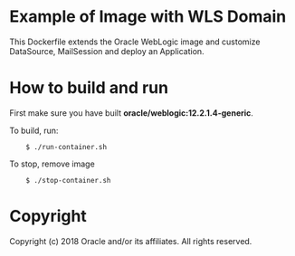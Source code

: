 Example of Image with WLS Domain
================================
This Dockerfile extends the Oracle WebLogic image and customize DataSource, MailSession and deploy an Application.

# How to build and run
First make sure you have built **oracle/weblogic:12.2.1.4-generic**.


To build, run:

        $ ./run-container.sh

To stop, remove image

        $ ./stop-container.sh


# Copyright
Copyright (c) 2018 Oracle and/or its affiliates. All rights reserved.